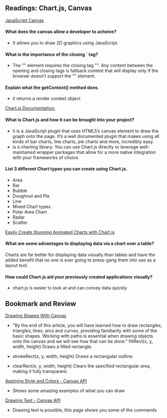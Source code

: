 ## Readings: Chart.js, Canvas


[JavaScript Canvas](https://www.javascripttutorial.net/web-apis/javascript-canvas/)

#### What does the canvas allow a developer to acheive?
* It allows you to draw 2D graphics using JavaScript.


#### What is the importance of the closing `</canvas> tag?
* The "<canvas>" element requires the closing tag "</canvas>". Any content between the opening and closing tags is fallback content that will display only if the browser doesn’t support the "<canvas>" element.


#### Explain what the getContext() method does.
* it returns a render context object


[Chart.js Documentation:](https://www.chartjs.org/docs/latest/)

#### What is Chart.js and how it can be brought into your project?
* it is a JavaScript plugin that uses HTML5’s canvas element to draw the graph onto the page. It’s a well documented plugin that makes using all kinds of bar charts, line charts, pie charts and more, incredibly easy.
* is a charting library. You can use Chart.js directly or leverage well-maintained wrapper packages that allow for a more native integration with your frameworks of choice.



#### List 3 different Chart types you can create using Chart.js.
* Area
* Bar
* Bubble
* Doughnut and Pie
* Line
* Mixed Chart types
* Polar Area Chart
* Radar
* Scatter



[Easily Create Stunning Animated Charts with Chart.js](https://www.webdesignerdepot.com/2013/11/easily-create-stunning-animated-charts-with-chart-js/)

#### What are some advantages to displaying data via a chart over a table?
Charts are far better for displaying data visually than tables and have the added benefit that no one is ever going to press-gang them into use as a layout tool. 

#### How could Chart.js aid your previously created applications visually?
* chart.js is  easier to look at and can convey data quickly

## Bookmark and Review

[Drawing Shapes With Canvas](https://developer.mozilla.org/en-US/docs/Web/API/Canvas_API/Tutorial/Drawing_shapes)

* "By the end of this article, you will have learned how to draw rectangles, triangles, lines, arcs and curves, providing familiarity with some of the basic shapes. Working with paths is essential when drawing objects onto the canvas and we will see how that can be done."
fillRect(x, y, width, height)
Draws a filled rectangle.

* strokeRect(x, y, width, height)
Draws a rectangular outline.

* clearRect(x, y, width, height)
Clears the specified rectangular area, making it fully transparent.


[Applying Style and Colors - Canvas API](https://developer.mozilla.org/en-US/docs/Web/API/Canvas_API/Tutorial/Applying_styles_and_colors)
* Shows some amazing examples of what you can draw


[Drawing Text - Canvas API](https://developer.mozilla.org/en-US/docs/Web/API/Canvas_API/Tutorial/Drawing_text)
* Drawing text is possible, this page shows you some of the commands